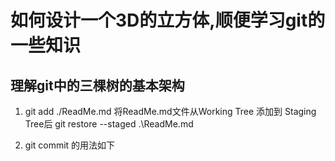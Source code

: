 # 如何设计一个3D的立方体,顺便学习git的一些知识

## 理解git中的三棵树的基本架构

1. git add ./ReadMe.md 将ReadMe.md文件从Working Tree 添加到 Staging Tree后 git restore --staged .\ReadMe.md

2. git commit 的用法如下